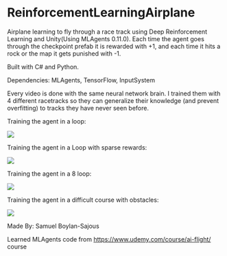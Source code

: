 # ReinforcementLearningAirplane
Airplane learning to fly through a race track using Deep Reinforcement Learning and Unity(Using MLAgents 0.11.0). Each time the agent goes through the checkpoint prefab it is rewarded with +1, and each time it hits a rock or the map it gets punished with -1.

Built with C# and Python.

Dependencies: 
MLAgents, TensorFlow, InputSystem

Every video is done with the same neural network brain. I trained them with 4 different racetracks so they can generalize their knowledge (and prevent overfitting) to tracks they have never seen before.

Training the agent in a loop: 

![](LoopAircraftGIF.gif)

Training the agent in a Loop with sparse rewards:

![](LoopSparseAircraftGIF.gif)

Training the agent in a 8 loop:

![](8aircraft.gif)

Training the agent in a difficult course with obstacles:

![](HARDaircraftAgentGIF.gif)

Made By: Samuel Boylan-Sajous

Learned MLAgents code from https://www.udemy.com/course/ai-flight/ course
